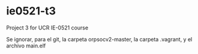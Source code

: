 # ie0521-t3
Project 3 for UCR IE-0521 course

Se ignorar, para el git, la carpeta orpsocv2-master, la carpeta .vagrant, y 
el archivo main.elf

